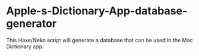 Apple-s-Dictionary-App-database-generator
=========================================

This Haxe/Neko script will generate a database that can be used in the Mac Dictionary app.